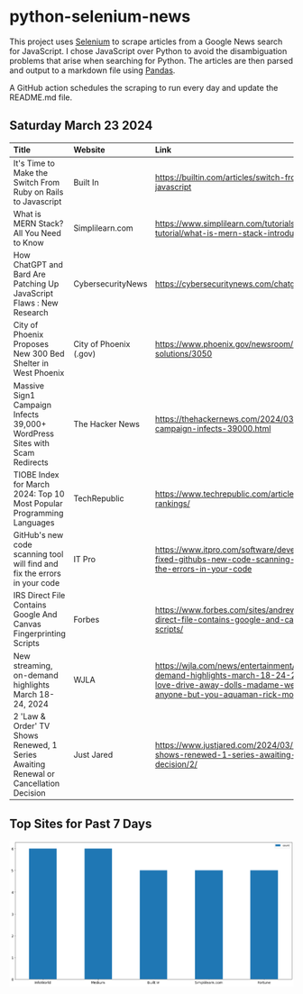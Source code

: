 # python-selenium-news

This project uses [Selenium](https://www.seleniumhq.org/) to scrape articles from a Google News search for JavaScript.
I chose JavaScript over Python to avoid the disambiguation problems that arise when searching for Python.
The articles are then parsed and output to a markdown file using [Pandas](https://pandas.pydata.org/).

A GitHub action schedules the scraping to run every day and update the README.md file.

## Saturday March 23 2024


| Title                                                                                | Website                | Link                                                                                                                                                                                                           |
|:-------------------------------------------------------------------------------------|:-----------------------|:---------------------------------------------------------------------------------------------------------------------------------------------------------------------------------------------------------------|
| It's Time to Make the Switch From Ruby on Rails to Javascript                        | Built In               | https://builtin.com/articles/switch-from-ruby-on-rails-to-javascript                                                                                                                                           |
| What is MERN Stack? All You Need to Know                                             | Simplilearn.com        | https://www.simplilearn.com/tutorials/mongodb-tutorial/what-is-mern-stack-introduction-and-examples                                                                                                            |
| How ChatGPT and Bard Are Patching Up JavaScript Flaws : New Research                 | CybersecurityNews      | https://cybersecuritynews.com/chatgpt-bard-patching-up/                                                                                                                                                        |
| City of Phoenix Proposes New 300 Bed Shelter in West Phoenix                         | City of Phoenix (.gov) | https://www.phoenix.gov/newsroom/homeless-solutions/3050                                                                                                                                                       |
| Massive Sign1 Campaign Infects 39,000+ WordPress Sites with Scam Redirects           | The Hacker News        | https://thehackernews.com/2024/03/massive-sign1-campaign-infects-39000.html                                                                                                                                    |
| TIOBE Index for March 2024: Top 10 Most Popular Programming Languages                | TechRepublic           | https://www.techrepublic.com/article/tiobe-index-language-rankings/                                                                                                                                            |
| GitHub's new code scanning tool will find and fix the errors in your code            | IT Pro                 | https://www.itpro.com/software/development/found-means-fixed-githubs-new-code-scanning-tool-will-find-and-fix-the-errors-in-your-code                                                                          |
| IRS Direct File Contains Google And Canvas Fingerprinting Scripts                    | Forbes                 | https://www.forbes.com/sites/andrewleahey/2024/03/20/irs-direct-file-contains-google-and-canvas-fingerprinting-scripts/                                                                                        |
| New streaming, on-demand highlights March 18-24, 2024                                | WJLA                   | https://wjla.com/news/entertainment/new-streaming-on-demand-highlights-march-18-24-2024-bob-marley-one-love-drive-away-dolls-madame-web-origin-poor-things-anyone-but-you-aquaman-rick-morty-wish-color-purple |
| 2 'Law & Order' TV Shows Renewed, 1 Series Awaiting Renewal or Cancellation Decision | Just Jared             | https://www.justjared.com/2024/03/21/2-law-order-tv-shows-renewed-1-series-awaiting-renewal-cancellation-decision/2/                                                                                           |
## Top Sites for Past 7 Days

![Graph of Top Sites](https://raw.githubusercontent.com/dan-mba/python-selenium-news/main/last-week.png)
